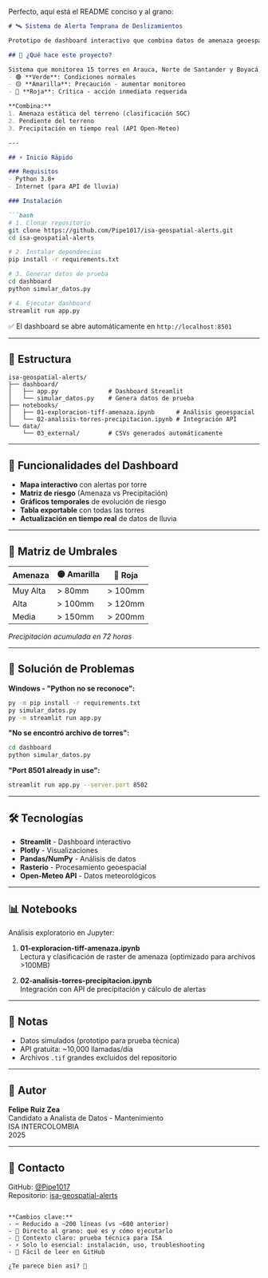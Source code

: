 Perfecto, aquí está el README conciso y al grano:

```markdown
# 🛰️ Sistema de Alerta Temprana de Deslizamientos

Prototipo de dashboard interactivo que combina datos de amenaza geoespacial y precipitación en tiempo real para generar alertas operacionales en torres de transmisión.

## 🎯 ¿Qué hace este proyecto?

Sistema que monitorea 15 torres en Arauca, Norte de Santander y Boyacá, generando 3 niveles de alerta:
- 🟢 **Verde**: Condiciones normales
- 🟡 **Amarilla**: Precaución - aumentar monitoreo  
- 🔴 **Roja**: Crítica - acción inmediata requerida

**Combina:**
1. Amenaza estática del terreno (clasificación SGC)
2. Pendiente del terreno
3. Precipitación en tiempo real (API Open-Meteo)

---

## ⚡ Inicio Rápido

### Requisitos
- Python 3.8+
- Internet (para API de lluvia)

### Instalación

```bash
# 1. Clonar repositorio
git clone https://github.com/Pipe1017/isa-geospatial-alerts.git
cd isa-geospatial-alerts

# 2. Instalar dependencias
pip install -r requirements.txt

# 3. Generar datos de prueba
cd dashboard
python simular_datos.py

# 4. Ejecutar dashboard
streamlit run app.py
```

✅ El dashboard se abre automáticamente en `http://localhost:8501`

---

## 📁 Estructura

```
isa-geospatial-alerts/
├── dashboard/
│   ├── app.py              # Dashboard Streamlit
│   └── simular_datos.py    # Genera datos de prueba
├── notebooks/
│   ├── 01-exploracion-tiff-amenaza.ipynb      # Análisis geoespacial
│   └── 02-analisis-torres-precipitacion.ipynb # Integración API
└── data/
    └── 03_external/        # CSVs generados automáticamente
```

---

## 🎨 Funcionalidades del Dashboard

- **Mapa interactivo** con alertas por torre
- **Matriz de riesgo** (Amenaza vs Precipitación)
- **Gráficos temporales** de evolución de riesgo
- **Tabla exportable** con todas las torres
- **Actualización en tiempo real** de datos de lluvia

---

## 📖 Matriz de Umbrales

| Amenaza | 🟡 Amarilla | 🔴 Roja |
|---------|-------------|---------|
| Muy Alta | > 80mm | > 100mm |
| Alta | > 100mm | > 120mm |
| Media | > 150mm | > 200mm |

*Precipitación acumulada en 72 horas*

---

## 🔧 Solución de Problemas

**Windows - "Python no se reconoce":**
```cmd
py -m pip install -r requirements.txt
py simular_datos.py
py -m streamlit run app.py
```

**"No se encontró archivo de torres":**
```bash
cd dashboard
python simular_datos.py
```

**"Port 8501 already in use":**
```bash
streamlit run app.py --server.port 8502
```

---

## 🛠️ Tecnologías

- **Streamlit** - Dashboard interactivo
- **Plotly** - Visualizaciones
- **Pandas/NumPy** - Análisis de datos
- **Rasterio** - Procesamiento geoespacial
- **Open-Meteo API** - Datos meteorológicos

---

## 📊 Notebooks

Análisis exploratorio en Jupyter:

1. **01-exploracion-tiff-amenaza.ipynb**  
   Lectura y clasificación de raster de amenaza (optimizado para archivos >100MB)

2. **02-analisis-torres-precipitacion.ipynb**  
   Integración con API de precipitación y cálculo de alertas

---

## 📝 Notas

- Datos simulados (prototipo para prueba técnica)
- API gratuita: ~10,000 llamadas/día
- Archivos `.tif` grandes excluidos del repositorio

---

## 👤 Autor

**Felipe Ruiz Zea**  
Candidato a Analista de Datos - Mantenimiento  
ISA INTERCOLOMBIA  
2025

---

## 📧 Contacto

GitHub: [@Pipe1017](https://github.com/Pipe1017)  
Repositorio: [isa-geospatial-alerts](https://github.com/Pipe1017/isa-geospatial-alerts)
```

**Cambios clave:**
- ✂️ Reducido a ~200 líneas (vs ~600 anterior)
- 🎯 Directo al grano: qué es y cómo ejecutarlo
- 💼 Contexto claro: prueba técnica para ISA
- ⚡ Solo lo esencial: instalación, uso, troubleshooting
- 📱 Fácil de leer en GitHub

¿Te parece bien así? 🚀